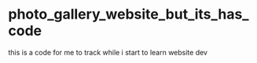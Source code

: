 # photo_gallery_website_but_its_has_code
this is a code for me to track while i start to learn website dev
